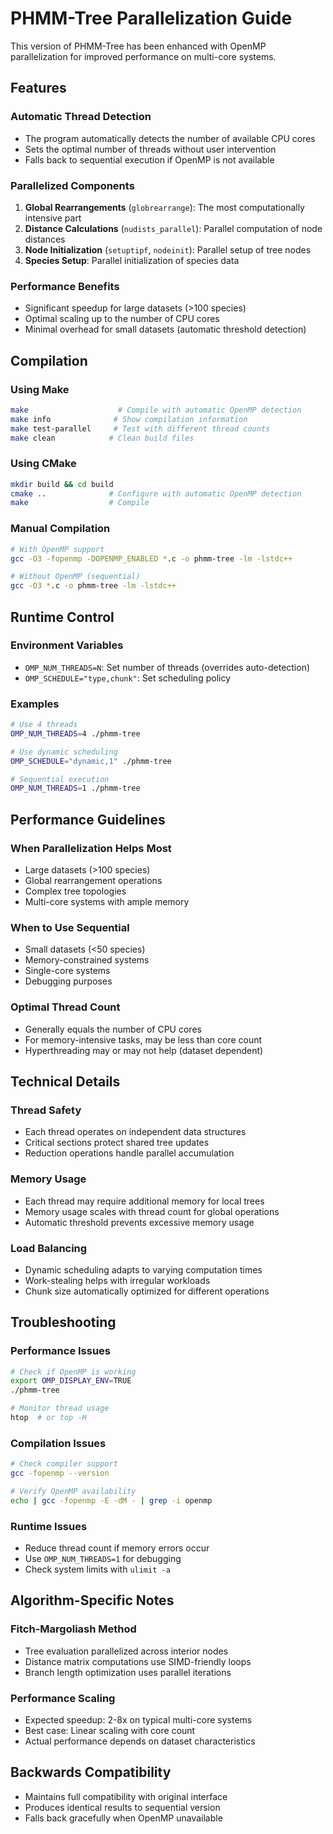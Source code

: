 # PHMM-Tree Parallelization Guide

This version of PHMM-Tree has been enhanced with OpenMP parallelization for improved performance on multi-core systems.

## Features

### Automatic Thread Detection
- The program automatically detects the number of available CPU cores
- Sets the optimal number of threads without user intervention
- Falls back to sequential execution if OpenMP is not available

### Parallelized Components
1. **Global Rearrangements** (`globrearrange`): The most computationally intensive part
2. **Distance Calculations** (`nudists_parallel`): Parallel computation of node distances
3. **Node Initialization** (`setuptipf`, `nodeinit`): Parallel setup of tree nodes
4. **Species Setup**: Parallel initialization of species data

### Performance Benefits
- Significant speedup for large datasets (>100 species)
- Optimal scaling up to the number of CPU cores
- Minimal overhead for small datasets (automatic threshold detection)

## Compilation

### Using Make
```bash
make                    # Compile with automatic OpenMP detection
make info              # Show compilation information
make test-parallel     # Test with different thread counts
make clean            # Clean build files
```

### Using CMake
```bash
mkdir build && cd build
cmake ..              # Configure with automatic OpenMP detection
make                  # Compile
```

### Manual Compilation
```bash
# With OpenMP support
gcc -O3 -fopenmp -DOPENMP_ENABLED *.c -o phmm-tree -lm -lstdc++

# Without OpenMP (sequential)
gcc -O3 *.c -o phmm-tree -lm -lstdc++
```

## Runtime Control

### Environment Variables
- `OMP_NUM_THREADS=N`: Set number of threads (overrides auto-detection)
- `OMP_SCHEDULE="type,chunk"`: Set scheduling policy

### Examples
```bash
# Use 4 threads
OMP_NUM_THREADS=4 ./phmm-tree

# Use dynamic scheduling
OMP_SCHEDULE="dynamic,1" ./phmm-tree

# Sequential execution
OMP_NUM_THREADS=1 ./phmm-tree
```

## Performance Guidelines

### When Parallelization Helps Most
- Large datasets (>100 species)
- Global rearrangement operations
- Complex tree topologies
- Multi-core systems with ample memory

### When to Use Sequential
- Small datasets (<50 species)
- Memory-constrained systems
- Single-core systems
- Debugging purposes

### Optimal Thread Count
- Generally equals the number of CPU cores
- For memory-intensive tasks, may be less than core count
- Hyperthreading may or may not help (dataset dependent)

## Technical Details

### Thread Safety
- Each thread operates on independent data structures
- Critical sections protect shared tree updates
- Reduction operations handle parallel accumulation

### Memory Usage
- Each thread may require additional memory for local trees
- Memory usage scales with thread count for global operations
- Automatic threshold prevents excessive memory usage

### Load Balancing
- Dynamic scheduling adapts to varying computation times
- Work-stealing helps with irregular workloads
- Chunk size automatically optimized for different operations

## Troubleshooting

### Performance Issues
```bash
# Check if OpenMP is working
export OMP_DISPLAY_ENV=TRUE
./phmm-tree

# Monitor thread usage
htop  # or top -H
```

### Compilation Issues
```bash
# Check compiler support
gcc -fopenmp --version

# Verify OpenMP availability
echo | gcc -fopenmp -E -dM - | grep -i openmp
```

### Runtime Issues
- Reduce thread count if memory errors occur
- Use `OMP_NUM_THREADS=1` for debugging
- Check system limits with `ulimit -a`

## Algorithm-Specific Notes

### Fitch-Margoliash Method
- Tree evaluation parallelized across interior nodes
- Distance matrix computations use SIMD-friendly loops
- Branch length optimization uses parallel iterations

### Performance Scaling
- Expected speedup: 2-8x on typical multi-core systems
- Best case: Linear scaling with core count
- Actual performance depends on dataset characteristics

## Backwards Compatibility
- Maintains full compatibility with original interface
- Produces identical results to sequential version
- Falls back gracefully when OpenMP unavailable
